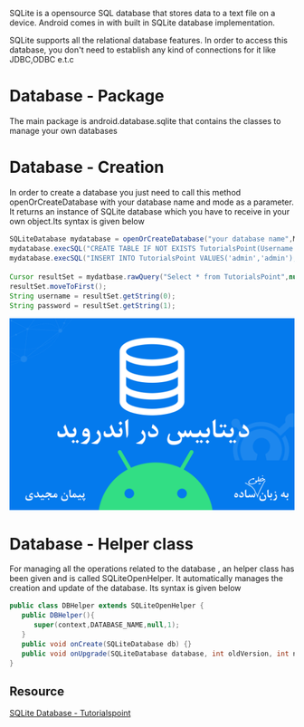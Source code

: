 SQLite is a opensource SQL database that stores data to a text file on a device. Android comes in with built in SQLite database implementation.

SQLite supports all the relational database features. In order to access this database, you don't need to establish any kind of connections for it like JDBC,ODBC e.t.c

Database - Package
=============
The main package is android.database.sqlite that contains the classes to manage your own databases

Database - Creation
===============
In order to create a database you just need to call this method openOrCreateDatabase with your database name and mode as a parameter. It returns an instance of SQLite database which you have to receive in your own object.Its syntax is given below

```java
SQLiteDatabase mydatabase = openOrCreateDatabase("your database name",MODE_PRIVATE,null);
mydatabase.execSQL("CREATE TABLE IF NOT EXISTS TutorialsPoint(Username VARCHAR,Password VARCHAR);");
mydatabase.execSQL("INSERT INTO TutorialsPoint VALUES('admin','admin');");

Cursor resultSet = mydatbase.rawQuery("Select * from TutorialsPoint",null);
resultSet.moveToFirst();
String username = resultSet.getString(0);
String password = resultSet.getString(1);
```

![banner](shot.png)


Database - Helper class
======================
For managing all the operations related to the database , an helper class has been given and is called SQLiteOpenHelper. It automatically manages the creation and update of the database. Its syntax is given below
```java
public class DBHelper extends SQLiteOpenHelper {
   public DBHelper(){
      super(context,DATABASE_NAME,null,1);
   }
   public void onCreate(SQLiteDatabase db) {}
   public void onUpgrade(SQLiteDatabase database, int oldVersion, int newVersion) {}
}
```


## Resource
[SQLite Database - Tutorialspoint](https://www.tutorialspoint.com/android/android_sqlite_database.htm)
